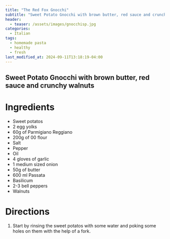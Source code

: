 ```yaml
---
title: "The Red Fox Gnocchi"
subtitle: "Sweet Potato Gnocchi with brown butter, red sauce and crunchy walnuts"
header:
  - teaser: /assets/images/gnocchisp.jpg
categories:
  - Italian
tags:
  - homemade pasta
  - healthy
  - fresh
last_modified_at: 2024-09-11T13:18:19-04:00
---
```


## Sweet Potato Gnocchi with brown butter, red sauce and crunchy walnuts

# Ingredients

* Sweet potatos
* 2 egg yolks
* 60g of Parmigiano Reggiano
* 200g of 00 flour 
* Salt
* Pepper
* Oil 
* 4 gloves of garlic
* 1 medium sized onion
* 50g of butter
* 600 ml Passata
* Basilicum
* 2-3 bell peppers
* Walnuts

# Directions

1. Start by rinsing the sweet potatos with some water and poking some holes on them with the help of a fork.



